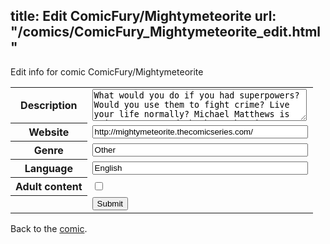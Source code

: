title: Edit ComicFury/Mightymeteorite
url: "/comics/ComicFury_Mightymeteorite_edit.html"
---
Edit info for comic ComicFury/Mightymeteorite

<form name="comic" action="http://gaepostmail.appspot.com/comic/" method="post">
<table class="comicinfo">
<tr>
<th>Description</th><td><textarea name="description" cols="40" rows="3">What would you do if you had superpowers? Would you use them to fight crime? Live your life normally? Michael Matthews is going to try to do both.... but it's not as easy as you think it will be</textarea></td>
</tr>
<tr>
<th>Website</th><td><input type="text" name="url" value="http://mightymeteorite.thecomicseries.com/" size="40"/></td>
</tr>
<tr>
<th>Genre</th><td><input type="text" name="genre" value="Other" size="40"/></td>
</tr>
<tr>
<th>Language</th><td><input type="text" name="language" value="English" size="40"/></td>
</tr>
<tr>
<th>Adult content</th><td><input type="checkbox" name="adult" value="adult" /></td>
</tr>
<tr>
<th></th><td>
<input type="hidden" name="comic" value="ComicFury_Mightymeteorite" />
<input type="submit" name="submit" value="Submit" />
</td>
</tr>
</table>
</form>

Back to the [comic](ComicFury_Mightymeteorite.html).
